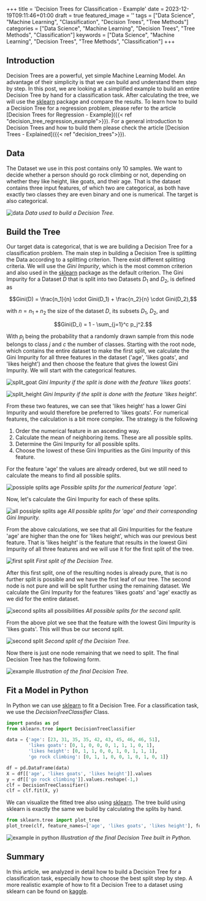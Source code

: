 +++
title = 'Decision Trees for Classification - Example'
date = 2023-12-19T09:11:46+01:00
draft = true
featured_image = ''
tags = ["Data Science", "Machine Learning", "Classification", "Decision Trees", "Tree Methods"]
categories = ["Data Science", "Machine Learning", "Decision Trees", "Tree Methods", "Classification"]
keywords = ["Data Science", "Machine Learning", "Decision Trees", "Tree Methods", "Classification"]
+++

## Introduction

Decision Trees are a powerful, yet simple Machine Learning Model. An advantage of their simplicity is that we can build and understand them step by step. In this post, we are looking at a simplified example to build an entire Decision Tree by hand for a classification task. After calculating the tree, we will use the [sklearn](https://scikit-learn.org/stable/modules/generated/sklearn.tree.DecisionTreeClassifier.html) package and compare the results. To learn how to build a Decision Tree for a regression problem, please refer to the article [Decision Trees for Regression - Example]({{< ref "decision_tree_regression_example">}}). For a general introduction to Decision Trees and how to build them please check the article [Decision Trees - Explained]({{< ref "decision_trees">}}). 

## Data

The Dataset we use in this post contains only 10 samples. We want to decide whether a person should go rock climbing or not, depending on whether they like height, like goats, and their age. That is the dataset contains three input features, of which two are categorical, as both have exactly two classes they are even binary and one is numerical. The target is also categorical.  

![data](/images/decision_tree/dt_data_classification.png)
*Data used to build a Decision Tree.*

## Build the Tree

Our target data is categorical, that is we are building a Decision Tree for a classification problem. The main step in building a Decision Tree is splitting the Data according to a splitting criterion. There exist different splitting criteria. We will use the *Gini Impurity*, which is the most common criterion and also used in the [sklearn](https://scikit-learn.org/stable/modules/generated/sklearn.tree.DecisionTreeClassifier.html) package as the default criterion. The Gini Impurity for a Dataset $D$ that is split into two Datasets $D_1$ and $D_2$, is defined as

$$Gini(D) = \frac{n_1}{n} \cdot Gini(D_1) + \frac{n_2}{n} \cdot Gini(D_2),$$

with $n = n_1 + n_2$ the size of the dataset $D$, its subsets $D_1$, $D_2$, and

$$Gini(D_i) = 1 - \sum_{j=1}^c p_j^2.$$

With $p_j$ being the probability that a randomly drawn sample from this node belongs to class $j$ and $c$ the number of classes. Starting with the root node, which contains the entire dataset to make the first split, we calculate the Gini Impurity for all three features in the dataset ('age', 'likes goats', and 'likes height') and then choose the feature that gives the lowest Gini Impurity. We will start with the categorical features. 

![split_goat](/images/decision_tree/dt_classification_goat.png)
*Gini Impurity if the split is done with the feature 'likes goats'.*

![split_height](/images/decision_tree/dt_classification_height.png)
*Gini Impurity if the split is done with the feature 'likes height'.*

From these two features, we can see that 'likes height' has a lower Gini Impurity and would therefore be preferred to 'likes goats'. For numerical features, the calculation is a bit more complex. The strategy is the following

1. Order the numerical feature in an ascending way.
2. Calculate the mean of neighboring items. These are all possible splits.
3. Determine the Gini Impurity for all possible splits.
4. Choose the lowest of these Gini Impurities as the Gini Impurity of this feature.

For the feature 'age' the values are already ordered, but we still need to calculate the means to find all possible splits.

![possiple splits age](/images/decision_tree/dt_splits_age.png)
*Possible splits for the numerical feature 'age'.*

Now, let's calculate the Gini Impurity for each of these splits.


![all possiple splits age](/images/decision_tree/dt_classification_age_all_splits.drawio.png)
*All possible splits for 'age' and their corresponding Gini Impurity.*

From the above calculations, we see that all Gini Impurities for the feature 'age' are higher than the one for 'likes height', which was our previous best feature. That is 'likes height' is the feature that results in the lowest Gini Impurity of all three features and we will use it for the first split of the tree. 

![first split](/images/decision_tree/dt_classification_first_split.png)
*First split of the Decision Tree.*
 
After this first split, one of the resulting nodes is already pure, that is no further split is possible and we have the first leaf of our tree. The second node is not pure and will be split further using the remaining dataset. We calculate the Gini Impurity for the features 'likes goats' and 'age' exactly as we did for the entire dataset.

![second splits all possibilities](/images/decision_tree/dt_classification_second_split_all.drawio.png)
*All possible splits for the second split.*

From the above plot we see that the feature with the lowest Gini Impurity is 'likes goats'. This will thus be our second split.

![second split](/images/decision_tree/dt_classification_second_split.png)
*Second split of the Decision Tree.*

Now there is just one node remaining that we need to split. The final Decision Tree has the following form.

![example](/images/decision_tree/dt_example2.png)
*Illustration of the final Decision Tree.*
 
## Fit a Model in Python

In Python we can use [sklearn](https://scikit-learn.org/stable/modules/generated/sklearn.tree.DecisionTreeClassifier.html) to fit a Decision Tree. For a classification task, we use the *DecisionTreeClassifier* Class.

```Python
import pandas as pd
from sklearn.tree import DecisionTreeClassifier

data = {'age': [23, 31, 35, 35, 42, 43, 45, 46, 46, 51],
        'likes goats': [0, 1, 0, 0, 0, 1, 1, 1, 0, 1],
        'likes height': [0, 1, 1, 0, 0, 1, 0, 1, 1, 1],
        'go rock climbing': [0, 1, 1, 0, 0, 1, 0, 1, 0, 1]}

df = pd.DataFrame(data)
X = df[['age', 'likes goats', 'likes height']].values
y = df[['go rock climbing']].values.reshape(-1,)
clf = DecisionTreeClassifier()
clf = clf.fit(X, y)
```
We can visualize the fitted tree also using [sklearn](https://scikit-learn.org/stable/modules/generated/sklearn.tree.plot_tree.html). The tree build using sklearn is exactly the same we build by calculating the splits by hand.

```Python
from sklearn.tree import plot_tree
plot_tree(clf, feature_names=['age', 'likes goats', 'likes height'], fontsize=10)
```
![example in python](/images/decision_tree/dt_python.png)
*Illustration of the final Decision Tree built in Python.*

## Summary

In this article, we analyzed in detail how to build a Decision Tree for a classification task, especially how to choose the best split step by step. A more realistic example of how to fit a Decision Tree to a dataset using sklearn can be found on [kaggle](https://www.kaggle.com/code/pumalin/decision-trees-tutorial).
